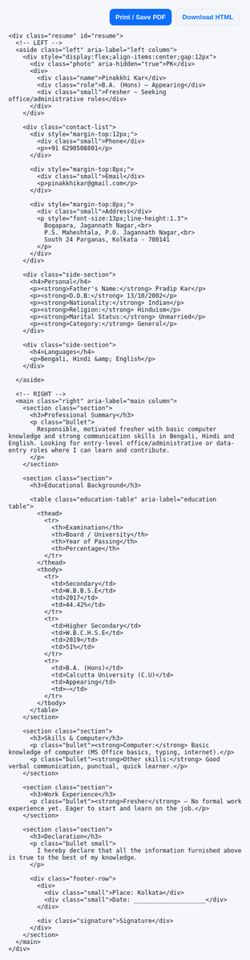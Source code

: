 <!doctype html>
<html lang="en">
<head>
  <meta charset="utf-8" />
  <meta name="viewport" content="width=device-width,initial-scale=1" />
  <title>Pinakkhi Kar — Resume</title>

  <!-- Google font (internet available) -->
  <link href="https://fonts.googleapis.com/css2?family=Inter:wght@300;400;600;700&display=swap" rel="stylesheet">

  <style>
    :root{
      --accent:#0b6efd;
      --muted:#6b7280;
      --page-bg:#f6f7fb;
      --card-bg:#ffffff;
      --border:#e6e9ef;
      --max-w:900px;
      --padding:24px;
      font-family: "Inter", system-ui, -apple-system, "Segoe UI", Roboto, "Helvetica Neue", Arial;
    }

    html,body{
      height:100%;
      margin:0;
      background:var(--page-bg);
      color:#111827;
    }

    .wrap{
      max-width:var(--max-w);
      margin:28px auto;
      padding:18px;
    }

    .resume{
      background:linear-gradient(180deg, rgba(255,255,255,0.8), rgba(255,255,255,1));
      border:1px solid var(--border);
      border-radius:10px;
      overflow:hidden;
      display:flex;
      box-shadow:0 8px 30px rgba(15,23,42,0.06);
    }

    /* Left column */
    .left{
      width:34%;
      min-width:240px;
      background:linear-gradient(180deg,#ffffff,#fbfdff);
      padding:var(--padding);
      border-right:1px solid var(--border);
    }

    .photo{
      width:110px;
      height:110px;
      border-radius:8px;
      background:linear-gradient(135deg,var(--accent),#7cc1ff);
      display:flex;
      align-items:center;
      justify-content:center;
      color:white;
      font-weight:700;
      font-size:20px;
      margin-bottom:14px;
      box-shadow:0 6px 18px rgba(11,110,253,0.12);
    }

    .name{
      font-size:20px;
      font-weight:700;
      margin:6px 0 2px;
      letter-spacing:0.2px;
    }
    .role{
      font-size:13px;
      color:var(--muted);
      margin-bottom:12px;
    }

    .contact-list, .side-section{
      margin-top:8px;
      font-size:14px;
    }
    .side-section h4{
      margin:14px 0 8px;
      font-size:13px;
      color:var(--muted);
      letter-spacing:0.6px;
      text-transform:uppercase;
    }
    .side-section p, .contact-list p{
      margin:6px 0;
      line-height:1.45;
    }
    .small{
      color:var(--muted);
      font-size:13px;
    }

    /* Right column */
    .right{
      width:66%;
      padding:var(--padding);
    }

    .section{
      margin-bottom:18px;
    }
    .section h3{
      margin:0 0 8px;
      font-size:15px;
      color:var(--accent);
      letter-spacing:0.6px;
    }

    .keyinfo{
      display:flex;
      gap:12px;
      flex-wrap:wrap;
    }

    .info-row{
      display:flex;
      justify-content:space-between;
      border-bottom:1px dashed #eef2ff;
      padding:10px 0;
    }

    .education-table{
      width:100%;
      border-collapse:collapse;
      margin-top:8px;
      font-size:14px;
    }
    .education-table th, .education-table td{
      border:1px solid var(--border);
      padding:8px 10px;
      text-align:left;
    }
    .education-table th{
      background:#fbfdff;
      color:var(--muted);
      font-weight:600;
      font-size:13px;
    }

    .bullet{
      margin:6px 0;
      line-height:1.6;
    }

    .footer-row{
      display:flex;
      justify-content:space-between;
      align-items:center;
      margin-top:22px;
    }
    .signature{
      width:220px;
      border-top:1px solid #c7cbd6;
      text-align:center;
      padding-top:6px;
      font-size:13px;
      color:var(--muted);
    }

    /* print friendly */
    @media print{
      body{background:white;}
      .wrap{margin:0;box-shadow:none;}
      .resume{box-shadow:none;border:none;}
    }

    /* responsive */
    @media (max-width:800px){
      .resume{flex-direction:column;}
      .left,.right{width:100%}
      .left{border-right:none;border-bottom:1px solid var(--border)}
    }

    /* action buttons */
    .actions{
      display:flex;
      gap:8px;
      margin-bottom:12px;
      justify-content:flex-end;
      padding-right:6px;
    }
    .btn{
      border:0;
      padding:8px 12px;
      border-radius:8px;
      cursor:pointer;
      font-weight:600;
      font-size:13px;
    }
    .btn.print{background:var(--accent); color:white;}
    .btn.pdf{background:#f1f5f9; color:#0b6efd; border:1px solid #e2e8f0;}
  </style>
</head>
<body>

  <div class="wrap">
    <div class="actions">
      <button class="btn print" onclick="window.print()">Print / Save PDF</button>
      <button class="btn pdf" onclick="downloadHTML()">Download HTML</button>
    </div>

    <div class="resume" id="resume">
      <!-- LEFT -->
      <aside class="left" aria-label="left column">
        <div style="display:flex;align-items:center;gap:12px">
          <div class="photo" aria-hidden="true">PK</div>
          <div>
            <div class="name">Pinakkhi Kar</div>
            <div class="role">B.A. (Hons) — Appearing</div>
            <div class="small">Fresher — Seeking office/administrative roles</div>
          </div>
        </div>

        <div class="contact-list">
          <div style="margin-top:12px;">
            <div class="small">Phone</div>
            <p>+91 6290508801</p>
          </div>

          <div style="margin-top:8px;">
            <div class="small">Email</div>
            <p>pinakkhikar@gmail.com</p>
          </div>

          <div style="margin-top:8px;">
            <div class="small">Address</div>
            <p style="font-size:13px;line-height:1.3">
              Bogapara, Jagannath Nagar,<br>
              P.S. Maheshtala, P.O. Jagannath Nagar,<br>
              South 24 Parganas, Kolkata - 700141
            </p>
          </div>
        </div>

        <div class="side-section">
          <h4>Personal</h4>
          <p><strong>Father's Name:</strong> Pradip Kar</p>
          <p><strong>D.O.B:</strong> 13/10/2002</p>
          <p><strong>Nationality:</strong> Indian</p>
          <p><strong>Religion:</strong> Hinduism</p>
          <p><strong>Marital Status:</strong> Unmarried</p>
          <p><strong>Category:</strong> General</p>
        </div>

        <div class="side-section">
          <h4>Languages</h4>
          <p>Bengali, Hindi &amp; English</p>
        </div>

      </aside>

      <!-- RIGHT -->
      <main class="right" aria-label="main column">
        <section class="section">
          <h3>Professional Summary</h3>
          <p class="bullet">
            Responsible, motivated fresher with basic computer knowledge and strong communication skills in Bengali, Hindi and English. Looking for entry-level office/administrative or data-entry roles where I can learn and contribute.
          </p>
        </section>

        <section class="section">
          <h3>Educational Background</h3>

          <table class="education-table" aria-label="education table">
            <thead>
              <tr>
                <th>Examination</th>
                <th>Board / University</th>
                <th>Year of Passing</th>
                <th>Percentage</th>
              </tr>
            </thead>
            <tbody>
              <tr>
                <td>Secondary</td>
                <td>W.B.B.S.E</td>
                <td>2017</td>
                <td>44.42%</td>
              </tr>
              <tr>
                <td>Higher Secondary</td>
                <td>W.B.C.H.S.E</td>
                <td>2019</td>
                <td>51%</td>
              </tr>
              <tr>
                <td>B.A. (Hons)</td>
                <td>Calcutta University (C.U)</td>
                <td>Appearing</td>
                <td>—</td>
              </tr>
            </tbody>
          </table>
        </section>

        <section class="section">
          <h3>Skills & Computer</h3>
          <p class="bullet"><strong>Computer:</strong> Basic knowledge of computer (MS Office basics, typing, internet).</p>
          <p class="bullet"><strong>Other skills:</strong> Good verbal communication, punctual, quick learner.</p>
        </section>

        <section class="section">
          <h3>Work Experience</h3>
          <p class="bullet"><strong>Fresher</strong> — No formal work experience yet. Eager to start and learn on the job.</p>
        </section>

        <section class="section">
          <h3>Declaration</h3>
          <p class="bullet small">
            I hereby declare that all the information furnished above is true to the best of my knowledge.
          </p>

          <div class="footer-row">
            <div>
              <div class="small">Place: Kolkata</div>
              <div class="small">Date: ____________________</div>
            </div>

            <div class="signature">Signature</div>
          </div>
        </section>
      </main>
    </div>
  </div>

<script>
  function downloadHTML(){
    const html = document.documentElement.outerHTML;
    const blob = new Blob([html], {type: "text/html"});
    const a = document.createElement("a");
    a.href = URL.createObjectURL(blob);
    a.download = "Pinakkhi_Kar_Resume.html";
    a.click();
    URL.revokeObjectURL(a.href);
  }
</script>
</body>
</html>
